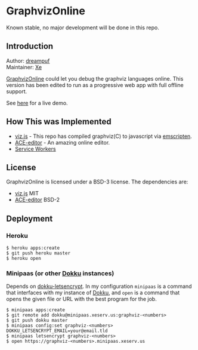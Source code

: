 # GraphvizOnline

Known stable, no major development will be done in this repo.

## Introduction

Author: [dreampuf](https://github.com/dreampuf/)  
Maintainer: [Xe](https://github.com/Xe)

[GraphvizOnline](https://github.com/dreampuf/GraphvizOnline) could let you debug the graphviz languages online. This version has been edited to run as a progressive web app with full offline support.

See [here](https://graphviz.christine.website) for a live demo.

## How This was Implemented

- [viz.js](https://github.com/mdaines/viz.js) - This repo has compiled graphviz(C) to javascript via [emscripten](https://github.com/kripken/emscripten).
- [ACE-editor](http://ace.ajax.org/) - An amazing online editor.
- [Service Workers](https://github.com/Xe/GraphvizOnline/blob/master/sw.js)

## License

GraphvizOnline is licensed under a BSD-3 license. The dependencies are:

- [viz.js](https://github.com/mdaines/viz.js/blob/master/LICENSE) MIT
- [ACE-editor](https://github.com/ajaxorg/ace/blob/master/LICENSE) BSD-2

## Deployment

### Heroku

```console
$ heroku apps:create
$ git push heroku master
$ heroku open
```

### Minipaas (or other [Dokku](http://dokku.viewdocs.io/dokku/) instances)

Depends on [dokku-letsencrypt](https://github.com/dokku/dokku-letsencrypt). In my configuration `minipaas` is a command that interfaces with my instance of [Dokku](http://dokku.viewdocs.io/dokku/), and `open` is a command that opens the given file or URL with the best program for the job.

```
$ minipaas apps:create
$ git remote add dokku@minipaas.xeserv.us:graphviz-<numbers>
$ git push dokku master
$ minipaas config:set graphviz-<numbers> DOKKU_LETSENCRYPT_EMAIL=your@email.tld
$ minipaas letsencrypt graphviz-<numbers>
$ open https://graphviz-<numbers>.minipaas.xeserv.us
```
